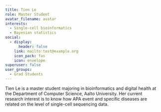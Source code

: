```yaml
---
title: Tien Le
role: Master Student
avatar_filename: avatar
interests:
  - Single-cell bioinformatics
  - Bayesian statistics
social:
  - display:
      header: false
    link: mailto:test@example.org
    icon_pack: fas
    icon: envelope
superuser: false
user_groups:
  - Grad Students
---
```

Tien Le is a master student majoring in bioinformatics and digital health at the Department of Computer Science, Aalto University. Her current research interest is to know how APA event and specific diseases are related on the level of single-cell sequencing data.